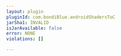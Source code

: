 ```yaml
---
layout: plugin
pluginId: com.bondiBlue.androidShadersToC
jarSha1: INVALID
isJarAvailable: false
error: NONE
violations: []

---
```

